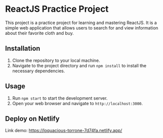 # ReactJS Practice Project

This project is a practice project for learning and mastering ReactJS. It is a simple web application that allows users to search for and view information about their favorite cloth and buy.

## Installation

1. Clone the repository to your local machine.
2. Navigate to the project directory and run `npm install` to install the necessary dependencies.

## Usage

1. Run `npm start` to start the development server.
2. Open your web browser and navigate to `http://localhost:3000`.
## Deploy on Netlify 
Link demo: https://loquacious-torrone-7d74fa.netlify.app/
